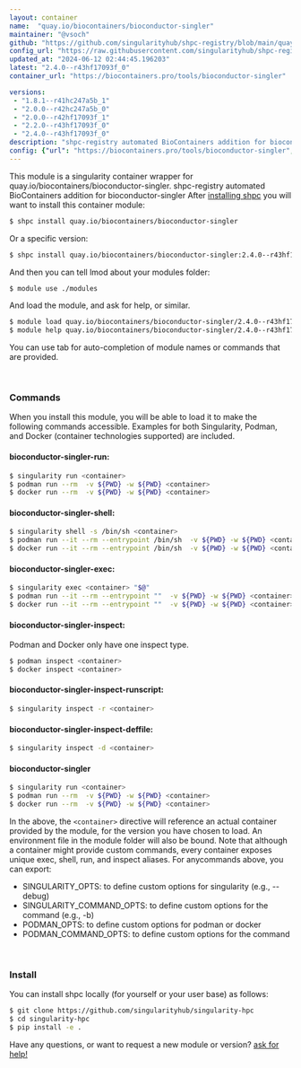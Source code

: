 ```yaml
---
layout: container
name:  "quay.io/biocontainers/bioconductor-singler"
maintainer: "@vsoch"
github: "https://github.com/singularityhub/shpc-registry/blob/main/quay.io/biocontainers/bioconductor-singler/container.yaml"
config_url: "https://raw.githubusercontent.com/singularityhub/shpc-registry/main/quay.io/biocontainers/bioconductor-singler/container.yaml"
updated_at: "2024-06-12 02:44:45.196203"
latest: "2.4.0--r43hf17093f_0"
container_url: "https://biocontainers.pro/tools/bioconductor-singler"

versions:
 - "1.8.1--r41hc247a5b_1"
 - "2.0.0--r42hc247a5b_0"
 - "2.0.0--r42hf17093f_1"
 - "2.2.0--r43hf17093f_0"
 - "2.4.0--r43hf17093f_0"
description: "shpc-registry automated BioContainers addition for bioconductor-singler"
config: {"url": "https://biocontainers.pro/tools/bioconductor-singler", "maintainer": "@vsoch", "description": "shpc-registry automated BioContainers addition for bioconductor-singler", "latest": {"2.4.0--r43hf17093f_0": "sha256:9259c0ddfe994903cac1004bee24bd2fd29336d71d7a267905dfc56328c484ae"}, "tags": {"1.8.1--r41hc247a5b_1": "sha256:975b3f41bd94a141dcce611a08c76bfde66df15e9ae466360fe5faa750ace46c", "2.0.0--r42hc247a5b_0": "sha256:5e594b755c2c673ab61134db3e70de49b03166df100ead8bf0cf2e793ebacaf5", "2.0.0--r42hf17093f_1": "sha256:e70c3ced99c55d2d055fea050a762d19bc97df0cc70cea790a2ec12f299ebbd6", "2.2.0--r43hf17093f_0": "sha256:5fffbb2af34ed8f5d536950cddb228089d09ca8929aef87606e223c76729fb0a", "2.4.0--r43hf17093f_0": "sha256:9259c0ddfe994903cac1004bee24bd2fd29336d71d7a267905dfc56328c484ae"}, "docker": "quay.io/biocontainers/bioconductor-singler"}
---
```


This module is a singularity container wrapper for quay.io/biocontainers/bioconductor-singler.
shpc-registry automated BioContainers addition for bioconductor-singler
After [installing shpc](#install) you will want to install this container module:


```bash
$ shpc install quay.io/biocontainers/bioconductor-singler
```

Or a specific version:

```bash
$ shpc install quay.io/biocontainers/bioconductor-singler:2.4.0--r43hf17093f_0
```

And then you can tell lmod about your modules folder:

```bash
$ module use ./modules
```

And load the module, and ask for help, or similar.

```bash
$ module load quay.io/biocontainers/bioconductor-singler/2.4.0--r43hf17093f_0
$ module help quay.io/biocontainers/bioconductor-singler/2.4.0--r43hf17093f_0
```

You can use tab for auto-completion of module names or commands that are provided.

<br>

### Commands

When you install this module, you will be able to load it to make the following commands accessible.
Examples for both Singularity, Podman, and Docker (container technologies supported) are included.

#### bioconductor-singler-run:

```bash
$ singularity run <container>
$ podman run --rm  -v ${PWD} -w ${PWD} <container>
$ docker run --rm  -v ${PWD} -w ${PWD} <container>
```

#### bioconductor-singler-shell:

```bash
$ singularity shell -s /bin/sh <container>
$ podman run --it --rm --entrypoint /bin/sh  -v ${PWD} -w ${PWD} <container>
$ docker run --it --rm --entrypoint /bin/sh  -v ${PWD} -w ${PWD} <container>
```

#### bioconductor-singler-exec:

```bash
$ singularity exec <container> "$@"
$ podman run --it --rm --entrypoint ""  -v ${PWD} -w ${PWD} <container> "$@"
$ docker run --it --rm --entrypoint ""  -v ${PWD} -w ${PWD} <container> "$@"
```

#### bioconductor-singler-inspect:

Podman and Docker only have one inspect type.

```bash
$ podman inspect <container>
$ docker inspect <container>
```

#### bioconductor-singler-inspect-runscript:

```bash
$ singularity inspect -r <container>
```

#### bioconductor-singler-inspect-deffile:

```bash
$ singularity inspect -d <container>
```



#### bioconductor-singler

```bash
$ singularity run <container>
$ podman run --rm  -v ${PWD} -w ${PWD} <container>
$ docker run --rm  -v ${PWD} -w ${PWD} <container>
```


In the above, the `<container>` directive will reference an actual container provided
by the module, for the version you have chosen to load. An environment file in the
module folder will also be bound. Note that although a container
might provide custom commands, every container exposes unique exec, shell, run, and
inspect aliases. For anycommands above, you can export:

 - SINGULARITY_OPTS: to define custom options for singularity (e.g., --debug)
 - SINGULARITY_COMMAND_OPTS: to define custom options for the command (e.g., -b)
 - PODMAN_OPTS: to define custom options for podman or docker
 - PODMAN_COMMAND_OPTS: to define custom options for the command

<br>

### Install

You can install shpc locally (for yourself or your user base) as follows:

```bash
$ git clone https://github.com/singularityhub/singularity-hpc
$ cd singularity-hpc
$ pip install -e .
```

Have any questions, or want to request a new module or version? [ask for help!](https://github.com/singularityhub/singularity-hpc/issues)